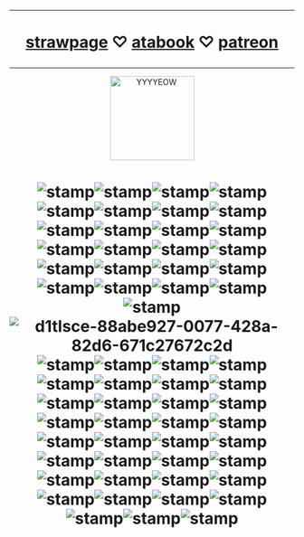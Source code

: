 
***
<h1 align="center">   
  
 [strawpage](https://danvs.straw.page/) ♡ [atabook](https://confetkitti.atabook.org/) ♡ [patreon](https://www.patreon.com/vampenguin/about)
 
</h1>

***
<p align="center">
<img width="149" alt="YYYYEOW" src="https://github.com/vampenguin/vampenguin/assets/102457014/a986255f-b2c0-4f2f-b826-1ec3c3ce4f06">
  
</p>
<h1 align="center">   
  
![stamp](https://github.com/user-attachments/assets/f0b77b0b-5c71-4b3a-b4e8-e8b4dd84fd72)![stamp](https://github.com/user-attachments/assets/0c511c19-b6c7-4468-babe-c96a4bf79193)![stamp](https://github.com/user-attachments/assets/53ce7ab5-2f25-48ac-a128-c6b836b9e2b2)![stamp](https://github.com/user-attachments/assets/06be52fb-b45d-4396-8592-08459933aae7)![stamp](https://github.com/user-attachments/assets/af49ac43-cbd0-46ed-855f-8f2000d0d016)![stamp](https://github.com/user-attachments/assets/e7845172-4cd2-4f61-b426-cd8244fa63f2)![stamp](https://github.com/user-attachments/assets/72e94516-ac42-4474-9726-bb4697afb739)![stamp](https://github.com/user-attachments/assets/afadaec8-cc24-4dad-9a6b-3b78c04b6908)![stamp](https://github.com/user-attachments/assets/bdd17ac5-5e84-463e-a066-ce6edd9859e4)![stamp](https://github.com/user-attachments/assets/ffe84181-21c6-450b-8641-c48e285e7413)![stamp](https://github.com/user-attachments/assets/c068e9ff-e8bd-41b9-9c62-22b6a18b152d)![stamp](https://github.com/user-attachments/assets/f1d0562c-b97c-418a-930d-6a94c61f116b)![stamp](https://github.com/user-attachments/assets/ca8ccfc0-de21-4933-99de-81ac2855e860)![stamp](https://github.com/user-attachments/assets/1ca2f61b-0b1b-4c18-8cbf-0e70dc4e1e9a)![stamp](https://github.com/user-attachments/assets/14cba426-5f1f-4350-9495-c98f1c516150)![stamp](https://github.com/user-attachments/assets/02399677-8ddd-411f-b273-2459d27a6533)![stamp](https://github.com/user-attachments/assets/bc50aa61-e129-425b-be39-59a8f552baae)![stamp](https://github.com/user-attachments/assets/1cb82c1d-a212-4353-a481-289b6c16da2c)![stamp](https://github.com/user-attachments/assets/6205a0bc-913d-47ce-871c-583645b1c580)![stamp](https://github.com/user-attachments/assets/520e4599-9b8b-4ea7-a7ff-7ae389b12832)![stamp](https://github.com/user-attachments/assets/19c0529c-15e5-4fdd-a5c9-d6f6e155d823)![stamp](https://github.com/user-attachments/assets/50545d32-7d4f-48e8-bb10-53b12731fc1a)![stamp](https://github.com/user-attachments/assets/8c23c734-1338-4b36-804c-9004d1b3204b)![stamp](https://github.com/user-attachments/assets/8a73a7e6-8072-49d4-b374-0d3509a116de)![stamp](https://github.com/user-attachments/assets/9e90021f-d3b1-4885-8007-a2a910d55afd)![d1tlsce-88abe927-0077-428a-82d6-671c27672c2d](https://github.com/user-attachments/assets/fb0d022c-cbf0-4f2c-a041-ba9d458b6431)![stamp](https://github.com/user-attachments/assets/b3d4ab82-34be-4d8d-b061-b9f8e1d478b0)![stamp](https://github.com/user-attachments/assets/df43bf9f-c64b-4405-905d-bc4dc07e3944)![stamp](https://github.com/user-attachments/assets/0aff3e70-f353-40d9-ad0f-66f6baae9b78)![stamp](https://github.com/user-attachments/assets/fb3e9717-ce54-4dbb-ac78-fed1cea14a9e)![stamp](https://github.com/user-attachments/assets/da30b708-2f18-420c-a64c-53d137d30e87)![stamp](https://github.com/user-attachments/assets/b196d015-8b5d-46a0-a207-f1a9464afb52)![stamp](https://github.com/user-attachments/assets/3d1b4880-8b9b-47ce-aebf-e565159c318a)![stamp](https://github.com/user-attachments/assets/c280aa98-178d-4eba-8d63-a5e14f252ff9)![stamp](https://github.com/user-attachments/assets/bd2d335c-f03f-4c82-8948-ffc8167da3c8)![stamp](https://github.com/user-attachments/assets/eedc9883-cda5-4c26-bb02-ef28e26cac5c)![stamp](https://github.com/user-attachments/assets/73a10a8b-d5e5-4916-a1ff-6cdadad5e997)![stamp](https://github.com/user-attachments/assets/3b531fe8-e2fa-4d64-b35b-054a1d80afbd)![stamp](https://github.com/user-attachments/assets/4a9b409c-a701-49c6-b969-9423d41706d5)![stamp](https://github.com/user-attachments/assets/fad9cd32-c916-4e97-803f-c83a174c9aab)![stamp](https://github.com/user-attachments/assets/d417dd25-680e-41c0-9899-71cd62e49001)![stamp](https://github.com/user-attachments/assets/fa463c5c-f5c4-4b09-8847-aae5378b0be3)![stamp](https://github.com/user-attachments/assets/f63d9b05-727d-4b12-ad19-722f80b65ec4)![stamp](https://github.com/user-attachments/assets/c5567562-b35f-4831-b47f-eb82ea05dbba)![stamp](https://github.com/user-attachments/assets/82258116-2a13-45dc-88ad-f2bc63c4a401)![stamp](https://github.com/user-attachments/assets/60f335dc-9fa7-469b-b8b6-b6b1612de253)![stamp](https://github.com/user-attachments/assets/221da46e-4eb3-4a73-bcac-6a834072c66e)![stamp](https://github.com/user-attachments/assets/78511f89-9afd-4fab-983e-3b5d3ce3a357)![stamp](https://github.com/user-attachments/assets/7b861fba-7406-4e1f-b291-41b1d88e95d6)![stamp](https://github.com/user-attachments/assets/23f9073e-bddd-45a2-9b27-10f03cbcf732)![stamp](https://github.com/user-attachments/assets/13dee309-9ce8-4864-9234-de48bb80755d)![stamp](https://github.com/user-attachments/assets/5438e91f-4003-4291-9284-89c98d9b3d25)![stamp](https://github.com/user-attachments/assets/9f2a2eb6-9d21-4be1-aeba-51bf26a59f6c)![stamp](https://github.com/user-attachments/assets/2b0502f2-f0b8-4f67-b581-c344a9771ec6)![stamp](https://github.com/user-attachments/assets/4a43f266-4c16-4e6a-a983-bf578d9d22a7)![stamp](https://github.com/user-attachments/assets/1d4d5e9f-d54c-47eb-8615-bf105dd02f4f)![stamp](https://github.com/user-attachments/assets/4ba500e7-02b6-4660-98f0-377f6645fc05)![stamp](https://github.com/user-attachments/assets/65029514-2ecf-4a0f-b41d-90bf916bcbc0)![stamp](https://github.com/user-attachments/assets/ca0684cb-1c28-4691-9930-a51727836d2a)![stamp](https://github.com/user-attachments/assets/9201c84a-0057-4be4-aab2-b9e47b4bdb7a)![stamp](https://github.com/user-attachments/assets/206e13ce-cfdc-4cfa-b7dc-67725ce21f92)




</h1>

<!--
**vampenguin/vampenguin** is a ✨ _special_ ✨ repository because its `README.md` (this file) appears on your GitHub profile.

Here are some ideas to get you started:

- 🔭 I’m currently working on ...
- 🌱 I’m currently learning ...
- 👯 I’m looking to collaborate on ...
- 🤔 I’m looking for help with ...
- 💬 Ask me about ...
- 📫 How to reach me: ...
- 😄 Pronouns: ...
- ⚡ Fun fact: ...
-->
